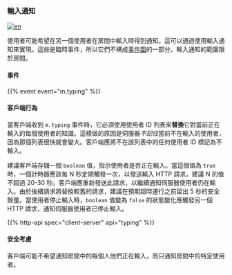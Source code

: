 ### 輸入通知

[![en](https://img.shields.io/badge/lang-en-purple.svg)](https://github.com/message-exp/matrix_organized_spec/tree/main/v1.11/client-server-api/en/typing_notifications.md)

使用者可能希望在另一個使用者在房間中輸入時得到通知。這可以通過使用輸入通知來實現。這些是臨時事件，所以它們不構成[事件圖](/#event-graphs)的一部分。輸入通知的範圍限於房間。

#### 事件

{{% event event="m.typing" %}}

#### 客戶端行為

當客戶端收到 `m.typing` 事件時，它必須使用使用者 ID 列表來**替換**它對當前正在輸入的每個使用者的知識。這樣做的原因是伺服器*不記住*當前不在輸入的使用者，因為那個列表很快就會變大。客戶端應將不在該列表中的任何使用者 ID 標記為不輸入。

建議客戶端存儲一個 `boolean` 值，指示使用者是否正在輸入。當這個值為 `true` 時，一個計時器應該每 N 秒定期觸發一次，以發送輸入 HTTP 請求。建議 N 的值不超過 20-30 秒。客戶端應重新發送此請求，以繼續通知伺服器使用者仍在輸入。由於後續請求將替換較舊的請求，建議在預期超時運行之前留出 5 秒的安全餘量。當使用者停止輸入時，`boolean` 值變為 `false` 的狀態變化應觸發另一個 HTTP 請求，通知伺服器使用者已停止輸入。

{{% http-api spec="client-server" api="typing" %}}

#### 安全考慮

客戶端可能不希望通知房間中的每個人他們正在輸入，而只通知房間中的特定使用者。
